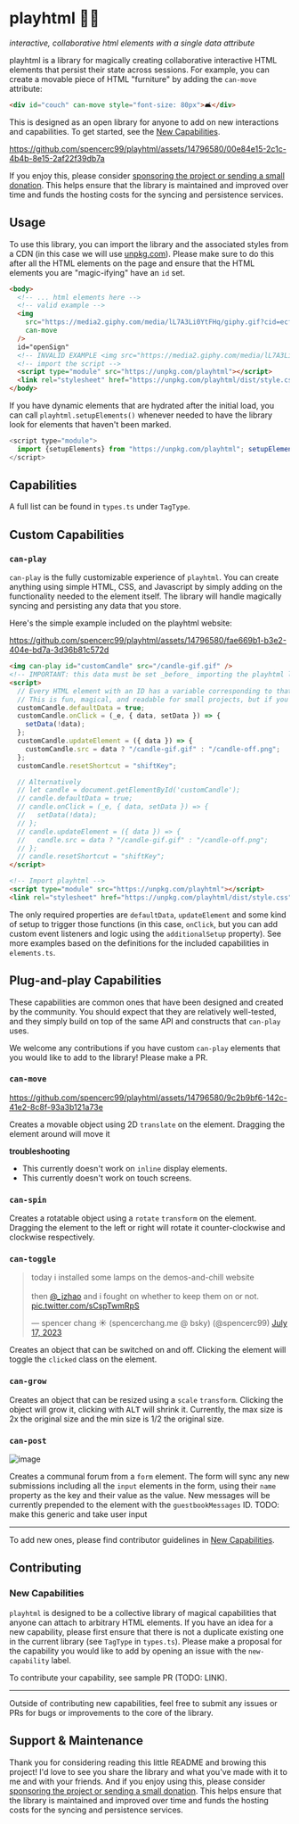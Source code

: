 # playhtml 🛝🌐

_interactive, collaborative html elements with a single data attribute_

playhtml is a library for magically creating collaborative interactive HTML elements that persist their state across sessions. For example, you can create a movable piece of HTML "furniture" by adding the `can-move` attribute:

```html
<div id="couch" can-move style="font-size: 80px">🛋</div>
```

This is designed as an open library for anyone to add on new interactions and capabilities. To get started, see the [New Capabilities](#new-capabilities).

https://github.com/spencerc99/playhtml/assets/14796580/00e84e15-2c1c-4b4b-8e15-2af22f39db7a

If you enjoy this, please consider [sponsoring the project or sending a small donation](https://github.com/sponsors/spencerc99). This helps ensure that the library is maintained and improved over time and funds the hosting costs for the syncing and persistence services.

## Usage

To use this library, you can import the library and the associated styles from a CDN (in this case we will use [unpkg.com](https://unpkg.com)). Please make sure to do this after all the HTML elements on the page and ensure that the HTML elements you are "magic-ifying" have an `id` set.

```html
<body>
  <!-- ... html elements here -->
  <!-- valid example -->
  <img
    src="https://media2.giphy.com/media/lL7A3Li0YtFHq/giphy.gif?cid=ecf05e47ah89o71gzz7ke7inrgb1ai1xcbrjnqdf7o890118&ep=v1_stickers_search&rid=giphy.gif"
    can-move
  />
  id="openSign"
  <!-- INVALID EXAMPLE <img src="https://media2.giphy.com/media/lL7A3Li0YtFHq/giphy.gif?cid=ecf05e47ah89o71gzz7ke7inrgb1ai1xcbrjnqdf7o890118&ep=v1_stickers_search&rid=giphy.gif" can-move /> -->
  <!-- import the script -->
  <script type="module" src="https://unpkg.com/playhtml"></script>
  <link rel="stylesheet" href="https://unpkg.com/playhtml/dist/style.css" />
</body>
```

If you have dynamic elements that are hydrated after the initial load, you can call `playhtml.setupElements()` whenever needed to have the library look for elements that haven't been marked.

```js
<script type="module">
  import {setupElements} from "https://unpkg.com/playhtml"; setupElements();
</script>
```

## Capabilities

A full list can be found in `types.ts` under `TagType`.

## Custom Capabilities

### `can-play`

`can-play` is the fully customizable experience of `playhtml`. You can create anything using simple HTML, CSS, and Javascript by simply adding on the functionality needed to the element itself. The library will handle magically syncing and persisting any data that you store.

Here's the simple example included on the playhtml website:

https://github.com/spencerc99/playhtml/assets/14796580/fae669b1-b3e2-404e-bd7a-3d36b81c572d

```html
<img can-play id="customCandle" src="/candle-gif.gif" />
<!-- IMPORTANT: this data must be set _before_ importing the playhtml library. -->
<script>
  // Every HTML element with an ID has a variable corresponding to that ID name in the global context (see https://stackoverflow.com/questions/3434278/do-dom-tree-elements-with-ids-become-global-properties/3434388#3434388)
  // This is fun, magical, and readable for small projects, but if you have a larger, complex project, I would advise using `document.getElementById` or `document.querySelector`...
  customCandle.defaultData = true;
  customCandle.onClick = (_e, { data, setData }) => {
    setData(!data);
  };
  customCandle.updateElement = ({ data }) => {
    customCandle.src = data ? "/candle-gif.gif" : "/candle-off.png";
  };
  customCandle.resetShortcut = "shiftKey";

  // Alternatively
  // let candle = document.getElementById('customCandle');
  // candle.defaultData = true;
  // candle.onClick = (_e, { data, setData }) => {
  //   setData(!data);
  // };
  // candle.updateElement = ({ data }) => {
  //   candle.src = data ? "/candle-gif.gif" : "/candle-off.png";
  // };
  // candle.resetShortcut = "shiftKey";
</script>

<!-- Import playhtml -->
<script type="module" src="https://unpkg.com/playhtml"></script>
<link rel="stylesheet" href="https://unpkg.com/playhtml/dist/style.css" />
```

The only required properties are `defaultData`, `updateElement` and some kind of setup to trigger those functions (in this case, `onClick`, but you can add custom event listeners and logic using the `additionalSetup` property). See more examples based on the definitions for the included capabilities in `elements.ts`.

## Plug-and-play Capabilities

These capabilities are common ones that have been designed and created by the community. You should expect that they are relatively well-tested, and they simply build on top of the same API and constructs that `can-play` uses.

We welcome any contributions if you have custom `can-play` elements that you would like to add to the library! Please make a PR.

### `can-move`

https://github.com/spencerc99/playhtml/assets/14796580/9c2b9bf6-142c-41e2-8c8f-93a3b121a73e

Creates a movable object using 2D `translate` on the element. Dragging the element around will move it

**troubleshooting**

- This currently doesn't work on `inline` display elements.
- This currently doesn't work on touch screens.

### `can-spin`

Creates a rotatable object using a `rotate` `transform` on the element. Dragging the element to the left or right will rotate it counter-clockwise and clockwise respectively.

### `can-toggle`

<blockquote class="twitter-tweet"><p lang="en" dir="ltr">today i installed some lamps on the demos-and-chill website<br><br>then <a href="https://twitter.com/_jzhao?ref_src=twsrc%5Etfw">@_jzhao</a> and i fought on whether to keep them on or not. <a href="https://t.co/sCspTwmRpS">pic.twitter.com/sCspTwmRpS</a></p>&mdash; spencer chang ☀️ (spencerchang.me @ bsky) (@spencerc99) <a href="https://twitter.com/spencerc99/status/1681048824884895744?ref_src=twsrc%5Etfw">July 17, 2023</a></blockquote> <script async src="https://platform.twitter.com/widgets.js" charset="utf-8"></script>

Creates an object that can be switched on and off. Clicking the element will toggle the `clicked` class on the element.

### `can-grow`

Creates an object that can be resized using a `scale` `transform`. Clicking the object will grow it, clicking with <kbd>ALT</kbd> will shrink it. Currently, the max size is 2x the original size and the min size is 1/2 the original size.

### `can-post`

![image](https://github.com/spencerc99/playhtml/assets/14796580/6de3fcab-2372-4080-b46f-cd768f1ed44e)

Creates a communal forum from a `form` element. The form will sync any new submissions including all the `input` elements in the form, using their `name` property as the key and their value as the value. New messages will be currently prepended to the element with the `guestbookMessages` ID. TODO: make this generic and take user input

---

To add new ones, please find contributor guidelines in [New Capabilities](#new-capabilities).

## Contributing

### New Capabilities

`playhtml` is designed to be a collective library of magical capabilities that anyone can attach to arbitrary HTML elements. If you have an idea for a new capability, please first ensure that there is not a duplicate existing one in the current library (see `TagType` in `types.ts`). Please make a proposal for the capability you would like to add by opening an issue with the `new-capability` label.

To contribute your capability, see sample PR (TODO: LINK).

---

Outside of contributing new capabilities, feel free to submit any issues or PRs for bugs or improvements to the core of the library.

## Support & Maintenance

Thank you for considering reading this little README and browing this project! I'd love to see you share the library and what you've made with it to me and with your friends. And if you enjoy using this, please consider [sponsoring the project or sending a small donation](https://github.com/sponsors/spencerc99). This helps ensure that the library is maintained and improved over time and funds the hosting costs for the syncing and persistence services.
